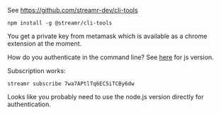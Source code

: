See https://github.com/streamr-dev/cli-tools

    npm install -g @streamr/cli-tools

You get a private key from metamask which is available as a chrome extension at the moment.

How do you authenticate in the command line?
See [here](https://github.com/streamr-dev/streamr-client-javascript/) for js version.

Subscription works:

    streamr subscribe 7wa7APtlTq6EC5iTCBy6dw

Looks like you probably need to use the node.js version directly for authentication.
